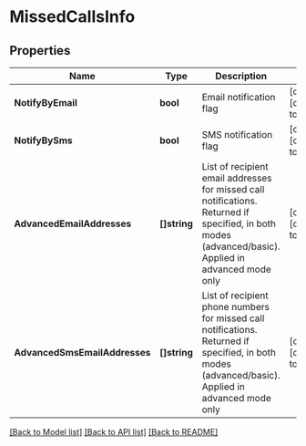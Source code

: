 # MissedCallsInfo

## Properties
Name | Type | Description | Notes
------------ | ------------- | ------------- | -------------
**NotifyByEmail** | **bool** | Email notification flag | [optional] [default to null]
**NotifyBySms** | **bool** | SMS notification flag | [optional] [default to null]
**AdvancedEmailAddresses** | **[]string** | List of recipient email addresses for missed call notifications. Returned if specified, in both modes (advanced/basic). Applied in advanced mode only | [optional] [default to null]
**AdvancedSmsEmailAddresses** | **[]string** | List of recipient phone numbers for missed call notifications. Returned if specified, in both modes (advanced/basic). Applied in advanced mode only | [optional] [default to null]

[[Back to Model list]](../README.md#documentation-for-models) [[Back to API list]](../README.md#documentation-for-api-endpoints) [[Back to README]](../README.md)


